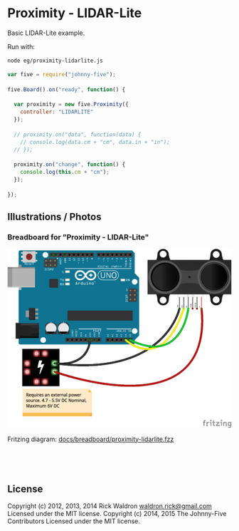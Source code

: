 <!--remove-start-->

# Proximity - LIDAR-Lite


Basic LIDAR-Lite example.


Run with:
```bash
node eg/proximity-lidarlite.js
```

<!--remove-end-->

```javascript
var five = require("johnny-five");

five.Board().on("ready", function() {

  var proximity = new five.Proximity({
    controller: "LIDARLITE"
  });

  // proximity.on("data", function(data) {
    // console.log(data.cm + "cm", data.in + "in");
  // });

  proximity.on("change", function() {
    console.log(this.cm + "cm");
  });

});

```


## Illustrations / Photos


### Breadboard for "Proximity - LIDAR-Lite"



![docs/breadboard/proximity-lidarlite.png](breadboard/proximity-lidarlite.png)<br>

Fritzing diagram: [docs/breadboard/proximity-lidarlite.fzz](breadboard/proximity-lidarlite.fzz)

&nbsp;





&nbsp;

<!--remove-start-->

## License
Copyright (c) 2012, 2013, 2014 Rick Waldron <waldron.rick@gmail.com>
Licensed under the MIT license.
Copyright (c) 2014, 2015 The Johnny-Five Contributors
Licensed under the MIT license.

<!--remove-end-->
